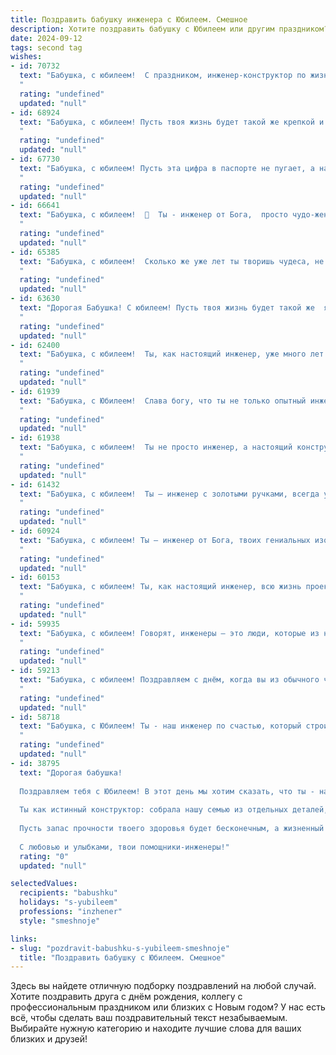 ```yaml
---
title: Поздравить бабушку инженера с Юбилеем. Смешное
description: Хотите поздравить бабушку с Юбилеем или другим праздником? Наш ИИ создаст незабываемое поздравление, а вы обязательно выделитесь среди других.  
date: 2024-09-12
tags: second tag
wishes:
- id: 70732
  text: "Бабушка, с юбилеем!  С праздником, инженер-конструктор по жизни, творец уютных гнезд и вкусных пирожков! 😉 Пусть каждый день будет наполнен не только новыми инженерными решениями, но и радостными мгновениями, а идеи бьют ключом, как в молодости, заставляя детей и внуков удивляться твоей неуемной энергии! 🎉
  "
  rating: "undefined"
  updated: "null"
- id: 68924
  text: "Бабушка, с юбилеем! Пусть твоя жизнь будет такой же крепкой и надежной, как мосты, которые ты строила в молодости! И не волнуйся, твои внуки точно не разберут твою конструкцию жизни, как ты разбирала наши детские игрушки! 😉
  "
  rating: "undefined"
  updated: "null"
- id: 67730
  text: "Бабушка, с юбилеем! Пусть эта цифра в паспорте не пугает, а напоминает о годах, когда ты, будучи молодым инженером, изобретала не только супер-пупер-устройства, но и супер-пупер-вкусные торты! 🎉🎂
  "
  rating: "undefined"
  updated: "null"
- id: 66641
  text: "Бабушка, с юбилеем!  🎉  Ты - инженер от Бога,  просто чудо-женщина!  😁  Надеюсь, ты не заскучала от всех этих гаечных ключей и чертежей, ведь сегодня твой день, и мы  готовы отпраздновать его с размахом!  🥂
  "
  rating: "undefined"
  updated: "null"
- id: 65385
  text: "Бабушка, с юбилеем!  Сколько же уже лет ты творишь чудеса, не только по дому, но и по всей стране! Ты – не просто инженер, а инженер с золотыми руками, которые творят не только мосты и дома, но и вкуснейшие пироги! Желаем тебе, чтобы и впредь твои гениальные идеи не иссякали, а твоё здоровье было крепче любого бетона!
  "
  rating: "undefined"
  updated: "null"
- id: 63630
  text: "Дорогая Бабушка! С юбилеем! Пусть твоя жизнь будет такой же  яркой и интересной, как чертежи, которые ты проектировала! Помни, что ты не только замечательный инженер, но и умница, красавица,  главная в нашей семье,  и просто крутая бабушка!
  "
  rating: "undefined"
  updated: "null"
- id: 62400
  text: "Бабушка, с юбилеем!  Ты, как настоящий инженер, уже много лет  строешь свою жизнь  по строгому плану, тщательно рассчитывая каждый шаг и не оставляя места хаосу!  Но  сегодня позволь себе немного отступить от схемы -  отметь юбилей с  шумом и  весельем! 🎉
  "
  rating: "undefined"
  updated: "null"
- id: 61939
  text: "Бабушка, с Юбилеем!  Слава богу, что ты не только опытный инженер, но и умеешь \"спроектировать\" такой вкусный борщ! 🥳  А сколько \"технических\" советов ты нам даёшь - только  и успевай записывать! С днём рождения, наш главный \"конструктор\" счастья! 🎉
  "
  rating: "undefined"
  updated: "null"
- id: 61938
  text: "Бабушка, с юбилеем!  Ты не просто инженер, а настоящий конструктор счастья, ведь твоим главным творением стала наша семья!  Желаем, чтобы твоя жизнь была такой же прочной и надежной, как твои инженерные проекты, и чтобы в ней всегда были только положительные результаты!
  "
  rating: "undefined"
  updated: "null"
- id: 61432
  text: "Бабушка, с юбилеем!  Ты – инженер с золотыми ручками, всегда умеешь всё починить, даже если на первый взгляд кажется, что это невозможно!  Желаем тебе, чтобы твоя жизнь была полна не только крепежных материалов, но и радости, любви, и, конечно же, вкусных тортов!
  "
  rating: "undefined"
  updated: "null"
- id: 60924
  text: "Бабушка, с юбилеем! Ты – инженер от Бога, твоих гениальных изобретений хватило бы, чтобы запустить космический корабль на Марс (и, возможно, даже обратно!). 😜 Желаем тебе еще больше изобретательных идей, неугасаемого энтузиазма и, конечно же, крепкого здоровья, чтобы воплощать их в жизнь! 🎉
  "
  rating: "undefined"
  updated: "null"
- id: 60153
  text: "Бабушка, с юбилеем! Ты, как настоящий инженер, всю жизнь проектировала счастье, строила уют и мостила дороги к нашим сердцам!  Теперь пора наслаждаться плодами своих трудов – внуки уже почти подросли, а значит, осталось только наслаждаться жизнью и получать от неё удовольствие!
  "
  rating: "undefined"
  updated: "null"
- id: 59935
  text: "Бабушка, с юбилеем! Говорят, инженеры – это люди, которые из ничего делают почти всё. Значит, ты – женщина-чудо! Ты из пелёнок, бутылочек, и каши сварила внуков, которые теперь строят мосты, ракеты и даже…  семейные отношения! 🎉  Пусть твоя жизнь остаётся такой же креативной, как твои инженерные решения, а здоровье — крепче, чем бетонные конструкции!
  "
  rating: "undefined"
  updated: "null"
- id: 59213
  text: "Бабушка, с юбилеем! Поздравляем с днём, когда вы из обычного человека превратились в легендарную бабушку-инженера! Желаем, чтобы ваш жизненный проект всегда был в работе и приносил только положительные эмоции, а все ваши изобретения только радовали!
  "
  rating: "undefined"
  updated: "null"
- id: 58718
  text: "Бабушка, с Юбилеем! Ты - наш инженер по счастью, который строит крепкие семейные мосты и запускает ракеты радости в нашу жизнь. Пусть этот день будет полон смеха, улыбок и вкусных тортов, а твоя пенсия будет как годовой бюджет NASA - огромной и бесконечной!
  "
  rating: "undefined"
  updated: "null"
- id: 38795
  text: "Дорогая бабушка!
  
  Поздравляем тебя с Юбилеем! В этот день мы хотим сказать, что ты - настоящий инженер семейного счастья! Как ты умело проектировала наше тепло, сотворила уют и смекалку, выводя на чистую воду все наши шалости!
  
  Ты как истинный конструктор: собрала нашу семью из отдельных деталей, вставила в нас искорки знаний и любви, и теперь мы все работаем, как хорошо отлаженный механизм! Желаем, чтобы в твоем жизненном проекте было больше радостных смет, меньше неполадок и только качественные детали счастья!
  
  Пусть запас прочности твоего здоровья будет бесконечным, а жизненный путь - бесконечно гладким, без «аварий» и «поломок»! Мы тебя очень любим и ценим, и пусть твой Юбилей станет лишь началом нового, увлекательного этапа в твоем удивительном проекте под названием «Жизнь»!
  
  С любовью и улыбками, твои помощники-инженеры!"
  rating: "0"
  updated: "null"

selectedValues:
  recipients: "babushku"
  holidays: "s-yubileem"
  professions: "inzhener"
  style: "smeshnoje"

links:
- slug: "pozdravit-babushku-s-yubileem-smeshnoje"
  title: "Поздравить бабушку с Юбилеем. Смешное"
---
```


Здесь вы найдете отличную подборку поздравлений на любой случай. 
Хотите поздравить друга с днём рождения, коллегу с профессиональным праздником или близких с Новым годом? У нас есть всё, чтобы сделать ваш поздравительный текст незабываемым. Выбирайте нужную категорию и находите лучшие слова для ваших близких и друзей!
